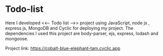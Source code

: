 # Todo-list

Here I developed <<-- Todo list -->> project using JavaScript, node js , express js, MongoDB and Cyclic for deploying my project.
The dependencies I used this project are body-parser, ejs, express, lodash and mongoose.

Project link: https://cobalt-blue-elephant-tam.cyclic.app
